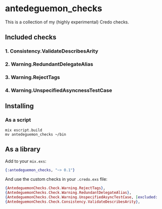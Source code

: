 # antedeguemon_checks

This is a collection of my (highly experimental) Credo checks.

## Included checks

### 1. Consistency.ValidateDescribesArity

### 2. Warning.RedundantDelegateAlias

### 3. Warning.RejectTags

### 4. Warning.UnspecifiedAsyncnessTestCase

## Installing

### As a script

```
mix escript.build
mv antedeguemon_checks ~/bin
```

## As a library

Add to your `mix.exs`:
```elixir
{:antedeguemon_checks, "~> 0.1"}
```

And use the custom checks in your `.credo.exs` file:
```elixir
{AntedeguemonChecks.Check.Warning.RejectTags},
{AntedeguemonChecks.Check.Warning.RedundantDelegateAlias},
{AntedeguemonChecks.Check.Warning.UnspecifiedAsyncTestCase, [excluded: ["Credo.Test.Case"]]},
{AntedeguemonChecks.Check.Consistency.ValidateDescribesArity},
```
